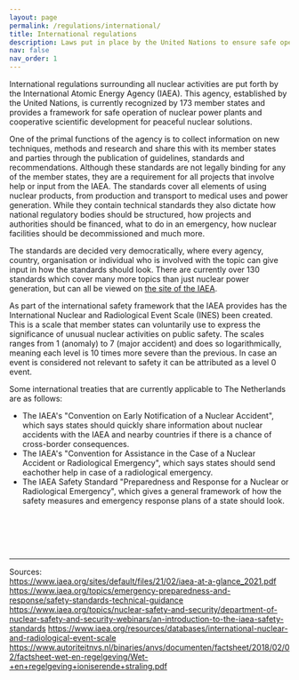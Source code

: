 ```yaml
---
layout: page
permalink: /regulations/international/
title: International regulations
description: Laws put in place by the United Nations to ensure safe operation of nuclear power plants.
nav: false
nav_order: 1
---
```


International regulations surrounding all nuclear activities are put forth by the International Atomic Energy Agency (IAEA). This agency, established by the United Nations, is currently recognized by 173 member states and provides a framework for safe operation of nuclear power plants and cooperative scientific development for peaceful nuclear solutions.

One of the primal functions of the agency is to collect information on new techniques, methods and research and share this with its member states and parties through the publication of guidelines, standards and recommendations. Although these standards are not legally binding for any of the member states, they are a requirement for all projects that involve help or input from the IAEA.
The standards cover all elements of using nuclear products, from production and transport to medical uses and power generation.  While they contain technical standards they also dictate how national regulatory bodies should be structured, how projects and authorities should be financed, what to do in an emergency, how nuclear facilities should be decommissioned and much more.

The standards are decided very democratically, where every agency, country, organisation or individual who is involved with the topic can give input in how the standards should look. There are currently over 130 standards which cover many more topics than just nuclear power generation, but can all be viewed on [the site of the IAEA](https://www.iaea.org/resources/safety-standards/search).

As part of the international safety framework that the IAEA provides has the International Nuclear and Radiological Event Scale (INES) been created. This is a scale that member states can voluntarily use to express the significance of unusual nuclear activities on public safety. The scales ranges from 1 (anomaly) to 7 (major accident) and does so logarithmically, meaning each level is 10 times more severe than the previous. In case an event is considered not relevant to safety it can be attributed as a level 0 event.

Some international treaties that are currently applicable to The Netherlands are as follows:
- The IAEA's "Convention on Early Notification of a Nuclear Accident", which says states should quickly share information about nuclear accidents with the IAEA and nearby countries if there is a chance of cross-border consequences.
- The IAEA's "Convention for Assistance in the Case of a Nuclear Accident or Radiological Emergency", which says states should send eachother help in case of a radiological emergency.
- The IAEA Safety Standard "Preparedness and Response for a Nuclear or Radiological Emergency", which gives a general framework of how the safety measures and emergency response plans of a state should look.

<br><br><br><br>

***

Sources:<br>
https://www.iaea.org/sites/default/files/21/02/iaea-at-a-glance_2021.pdf
https://www.iaea.org/topics/emergency-preparedness-and-response/safety-standards-technical-guidance
https://www.iaea.org/topics/nuclear-safety-and-security/department-of-nuclear-safety-and-security-webinars/an-introduction-to-the-iaea-safety-standards
https://www.iaea.org/resources/databases/international-nuclear-and-radiological-event-scale
https://www.autoriteitnvs.nl/binaries/anvs/documenten/factsheet/2018/02/02/factsheet-wet-en-regelgeving/Wet-+en+regelgeving+ioniserende+straling.pdf
